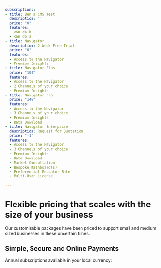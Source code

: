 ```yaml
---
subscriptions:
- title: Ben's CMS Test
  description: ''
  price: "0"
  features:
  - can do b
  - can do a
- title: Navigator
  description: 2 Week Free Trial
  price: "0"
  features:
  - Access to the Navigator
  - Premium Insights
- title: Navigator Plus
  price: "104"
  features:
  - Access to the Navigator
  - 2 Channels of your choice
  - Premium Insights
- title: Navigator Pro
  price: "146"
  features:
  - Access to the Navigator
  - 3 Channels of your choice
  - Premium Insights
  - Data Download
- title: Navigator Enterprise
  description: Request for Quotation
  price: "-1"
  features:
  - Access to the Navigator
  - 3 Channels of your choice
  - Premium Insights
  - Data Download
  - Market Consultation
  - Bespoke Dashboard(s)
  - Preferential Educator Rate
  - Multi-User License

---
```

# Flexible pricing that scales with the size of your business

Our customisable packages have been priced to support small and medium sized businesses in these uncertain times.

<PriceCardList>
  <PriceCard v-for="sub in $page.frontmatter.subscriptions" v-bind="sub" />
</PriceCardList>

## Simple, Secure and Online Payments

Annual subscriptions available in your local currency: